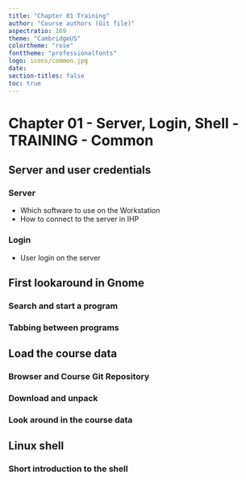```yaml
---
title: "Chapter 01 Training"
author: "Course authors (Git file)"
aspectratio: 169
theme: "CambridgeUS"
colortheme: "rose"
fonttheme: "professionalfonts"
logo: icons/common.jpg
date:
section-titles: false
toc: true
---
```


# Chapter 01 - Server, Login, Shell - TRAINING - Common

## Server and user credentials

### Server 
* Which software to use on the Workstation
* How to connect to the server in IHP

### Login
* User login on the server

## First lookaround in Gnome

### Search and start a program

### Tabbing between programs

## Load the course data

### Browser and Course Git Repository

### Download and unpack

### Look around in the course data

## Linux shell

### Short introduction to the shell
